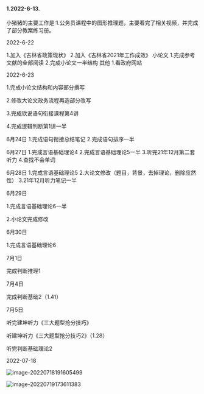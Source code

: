 #### 1.2022-6-13.

小猪猪的主要工作是:1.公务员课程中的图形推理题，主要看完了相关视频，并完成了部分教案练习册。





2022-6-22

1.加入《吉林省政策现状》
2.加入《吉林省2021年工作成效》
小论文
1.完成参考文献的全部阅读
2.完成小论文一半结构
其他
1.看政府网站

2022-6-23

1.完成小论文结构和内容部分撰写

2.修改大论文政务流程再造部分改写

3.完成欣说语句衔接课程第4讲

4.完成逻辑判断第1讲一半

6月24日
1.完成语句衔接总结笔记
2.完成语句排序一半

6月27日
1.完成言语基础理论4
2.完成言语基础理论5一半
3.听完21年12月第二套听力
4.查找不会单词

6月28日
1.完成言语基础理论5
2.大论文修改（题目，背景，去掉理论，删除应然性）
3.21年12月听力笔记一半



6月29日

1.完成言语基础理论6一半

2.小论文完成修改

6月30日

1.完成言语基础理论6

7月1日

完成判断推理1

7月4日

完成判断基础2（1.41）

7月5日

听完建坤听力《三大题型抢分技巧》

听建坤听力《三大题型抢分技巧2》（1.28）

听完判断基础理论2

2022-07-18

![image-20220718191605499](C:\Users\12622\AppData\Roaming\Typora\typora-user-images\image-20220718191605499.png)

![image-20220719173611383](C:\Users\12622\AppData\Roaming\Typora\typora-user-images\image-20220719173611383.png)
